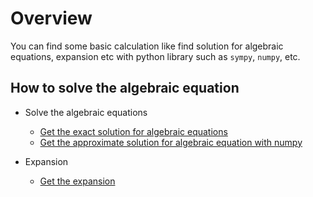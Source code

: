 # Overview

You can find some basic calculation like find solution for algebraic equations, expansion etc with python library such as `sympy`, `numpy`, etc.

## How to solve the algebraic equation

- Solve the algebraic equations
    - [Get the exact solution for algebraic equations](./01.%20solve_equations_with_sympy.ipynb)
    - [Get the approximate solution for algebraic equation with numpy](./02.%20solve_equations_with_numpy.ipynb)

- Expansion
    - [Get the expansion](./03.%20expansion.ipynb)
